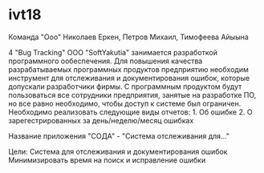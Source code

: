 # ivt18

Команда "Ооо" Николаев Еркен, Петров Михаил, Тимофеева Айыына

4 "Bug Tracking"
ООО "SoftYakutia" занимается разработкой программного ообеспечения. Для повышения качества разрабатываемых программных продуктов предприятию необходим инструмент для отслеживания и документирования ошибок, которые допускали разработчики фирмы. С программным продуктом будут пользоваться все сотрудники предприятия, занятые на разработке ПО, но все равно необходимо, чтобы доступ к системе был ограничен. Необходимо реализовать следующие виды отчетов:
	1. Об ошибке
	2. О зарегестрированных за день/неделю/месяц ошибках

Название приложения
	"СОДА" - "Система отслеживания для..."

Цели:
	Система для отслеживания и документирования ошибок
	Минимизировать время на поиск и исправление ошибки
